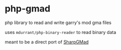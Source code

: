php-gmad
========

php library to read and write garry's mod gma files

uses `mdurrant/php-binary-reader` to read binary data

meant to be a direct port of [SharpGMad](https://github.com/whisperity/SharpGMad)